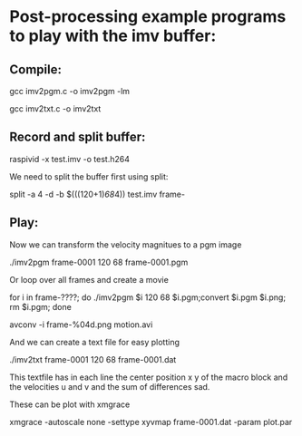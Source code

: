 Post-processing example programs to play with the imv buffer:
=============================================================

Compile:
--------
gcc imv2pgm.c -o imv2pgm -lm

gcc imv2txt.c -o imv2txt

Record and split buffer:
------------------------
raspivid -x test.imv -o test.h264

We need to split the buffer first using split:

split -a 4 -d -b $(((120+1)*68*4)) test.imv frame-

Play:
-----
Now we can transform the velocity magnitues to a pgm image

./imv2pgm frame-0001 120 68 frame-0001.pgm

Or loop over all frames and create a movie

for i in frame-????; do ./imv2pgm $i 120 68 $i.pgm;convert $i.pgm $i.png; rm $i.pgm; done

avconv -i frame-%04d.png motion.avi

And we can create a text file for easy plotting

./imv2txt frame-0001 120 68 frame-0001.dat

This textfile has in each line the center position x y of the macro block and
the velocities u and v and the sum of differences sad.

These can be plot with xmgrace

xmgrace -autoscale none -settype xyvmap frame-0001.dat -param plot.par

